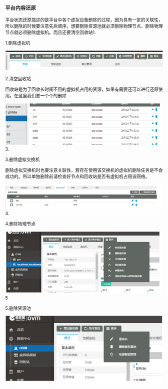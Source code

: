 ### 平台内容还原

平台状态还原描述的是平台中各个虚拟设备删除的过程，因为具有一定的关联性，所以删除的时候要注意先后顺序。想要删除资源池就必须删除物理节点，删除物理节点就必须删除虚拟机。而且还要清空回收站1.

1.删除虚拟机

![](/assets/3.131import.png)

2.清空回收站 

回收站是为了回收长时间不用的虚拟机占用的资源，如果有需要还可以进行还原使用。在这里我们要一个个的删除

![](/assets/3.132import.png)3.

3.删除虚拟交换机 

删除虚拟交换机时也要注意关联性，若存在使用该交换机的虚拟机删除任务是不会成功的。所以单独删除前请检查好节点和回收站是否有虚拟机占用该网络。

![](/assets/3.133import.png)4.

4.删除物理节点

![](/assets/3.134import.png)5

5.删除资源池

![](/assets/3.135import.png)

